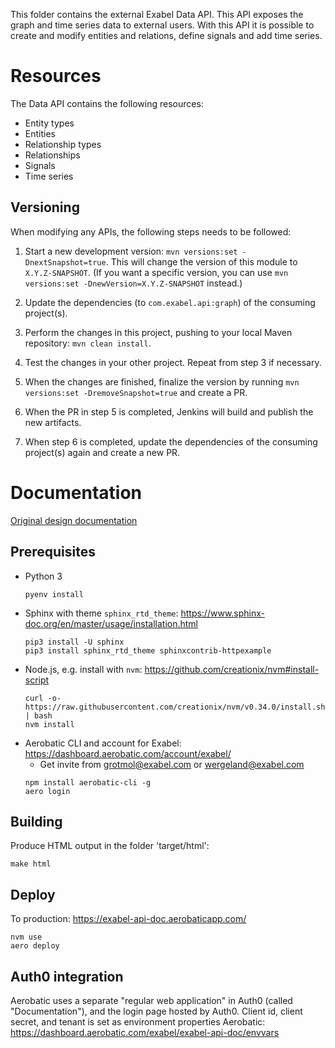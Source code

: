 This folder contains the external Exabel Data API. This API exposes the graph and time series data to external users.
With this API it is possible to create and modify entities and relations, define signals and add time series.

# Resources

The Data API contains the following resources:

* Entity types
* Entities
* Relationship types
* Relationships
* Signals
* Time series

## Versioning

When modifying any APIs, the following steps needs to be followed:

1. Start a new development version:
`mvn versions:set -DnextSnapshot=true`. This will change the version of this module to
`X.Y.Z-SNAPSHOT`. (If you want a specific version, you can use
`mvn versions:set -DnewVersion=X.Y.Z-SNAPSHOT` instead.)

2. Update the dependencies (to `com.exabel.api:graph`) of the consuming project(s).

3. Perform the changes in this project, pushing to your local Maven repository: `mvn clean install`.

4. Test the changes in your other project. Repeat from step 3 if necessary.

5. When the changes are finished, finalize the version by running
`mvn versions:set -DremoveSnapshot=true` and create a PR.

6. When the PR in step 5 is completed, Jenkins will build and publish the new artifacts.

7. When step 6 is completed, update the dependencies of the consuming project(s) again and create
a new PR.

# Documentation

[Original design documentation](https://docs.google.com/document/d/1_qogmUdmApPPHqzPgY_jhs0vvpqyMZBOQs_Dm5mZdL0/edit)

## Prerequisites

* Python 3
  ```
  pyenv install
  ```
* Sphinx with theme `sphinx_rtd_theme`: https://www.sphinx-doc.org/en/master/usage/installation.html
  ```
  pip3 install -U sphinx
  pip3 install sphinx_rtd_theme sphinxcontrib-httpexample
  ```
* Node.js, e.g. install with `nvm`: https://github.com/creationix/nvm#install-script
  ```
  curl -o- https://raw.githubusercontent.com/creationix/nvm/v0.34.0/install.sh | bash
  nvm install
  ```
* Aerobatic CLI and account for Exabel: https://dashboard.aerobatic.com/account/exabel/
  * Get invite from grotmol@exabel.com or wergeland@exabel.com
  ```
  npm install aerobatic-cli -g
  aero login
  ```

## Building

Produce HTML output in the folder 'target/html':
```
make html
```


## Deploy

To production: https://exabel-api-doc.aerobaticapp.com/
```
nvm use
aero deploy
```

## Auth0 integration

Aerobatic uses a separate "regular web application" in Auth0 (called "Documentation"),
and the login page hosted by Auth0. Client id, client secret, and tenant is set as
environment properties Aerobatic: https://dashboard.aerobatic.com/exabel/exabel-api-doc/envvars

